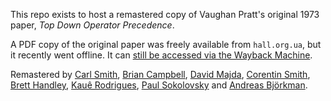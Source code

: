 This repo exists to host a remastered copy of Vaughan Pratt's original 1973 paper,
*Top Down Operator Precedence*.

A PDF copy of the original paper was freely available from `hall.org.ua`, but
it recently went offline. It can [still be accessed via the Wayback Machine][1].

Remastered by [Carl Smith][2], [Brian Campbell][3], [David Majda][4],
[Corentin Smith][5], [Brett Handley][6], [Kauê Rodrigues][7],
[Paul Sokolovsky][8] and [Andreas Björkman][9].

[1]: http://web.archive.org/web/20151223215421/http://hall.org.ua/halls/wizzard/pdf/Vaughan.Pratt.TDOP.pdf
[2]: https://github.com/carlsmith
[3]: https://github.com/lambda
[4]: https://github.com/dmajda
[5]: https://github.com/cosmith
[6]: https://github.com/codebybrett
[7]: https://github.com/kauefr
[8]: https://github.com/pfalcon
[9]: https://github.com/CocaineJohnsson
